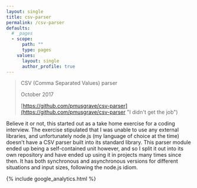 ```yaml
---
layout: single
title: csv-parser
permalink: /csv-parser
defaults:
  # _pages
  - scope:
      path: ""
      type: pages
    values:
      layout: single
      author_profile: true
---
```


> CSV (Comma Separated Values) parser
>
> October 2017
>
> [https://github.com/pmusgrave/csv-parser](https://github.com/pmusgrave/csv-parser "I didn't get the job")

Believe it or not, this started out as a take home exercise for a coding interview. The exercise stipulated that I was unable to use any external libraries, and unfortunately node.js (my language of choice at the time) doesn't have a CSV parser built into its standard library. This parser module ended up being a self-contained unit however, and so I split it out into its own repository and have ended up using it in projects many times since then. It has both synchronous and asynchronous versions for different situations and input sizes, following the node.js idiom.

{% include google_analytics.html %}